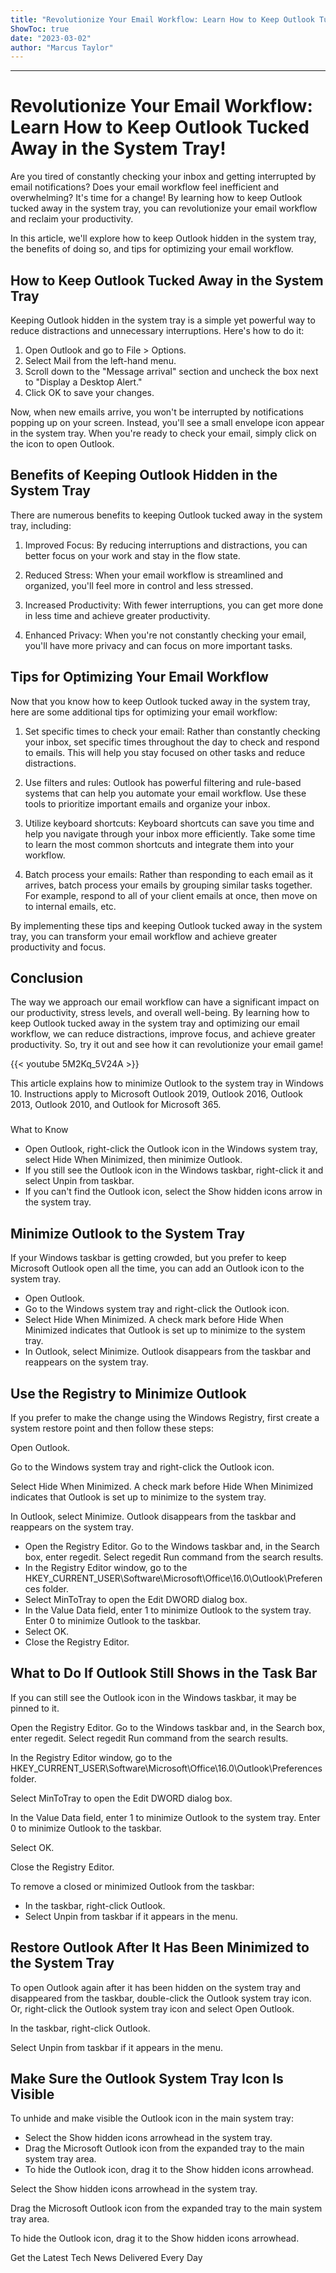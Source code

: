 ```yaml
---
title: "Revolutionize Your Email Workflow: Learn How to Keep Outlook Tucked Away in the System Tray!"
ShowToc: true 
date: "2023-03-02"
author: "Marcus Taylor"
---
```

*****
# Revolutionize Your Email Workflow: Learn How to Keep Outlook Tucked Away in the System Tray!

Are you tired of constantly checking your inbox and getting interrupted by email notifications? Does your email workflow feel inefficient and overwhelming? It's time for a change! By learning how to keep Outlook tucked away in the system tray, you can revolutionize your email workflow and reclaim your productivity.

In this article, we'll explore how to keep Outlook hidden in the system tray, the benefits of doing so, and tips for optimizing your email workflow.

## How to Keep Outlook Tucked Away in the System Tray

Keeping Outlook hidden in the system tray is a simple yet powerful way to reduce distractions and unnecessary interruptions. Here's how to do it:

1. Open Outlook and go to File > Options.
2. Select Mail from the left-hand menu.
3. Scroll down to the "Message arrival" section and uncheck the box next to "Display a Desktop Alert."
4. Click OK to save your changes.

Now, when new emails arrive, you won't be interrupted by notifications popping up on your screen. Instead, you'll see a small envelope icon appear in the system tray. When you're ready to check your email, simply click on the icon to open Outlook.

## Benefits of Keeping Outlook Hidden in the System Tray

There are numerous benefits to keeping Outlook tucked away in the system tray, including:

1. Improved Focus: By reducing interruptions and distractions, you can better focus on your work and stay in the flow state.

2. Reduced Stress: When your email workflow is streamlined and organized, you'll feel more in control and less stressed.

3. Increased Productivity: With fewer interruptions, you can get more done in less time and achieve greater productivity.

4. Enhanced Privacy: When you're not constantly checking your email, you'll have more privacy and can focus on more important tasks.

## Tips for Optimizing Your Email Workflow

Now that you know how to keep Outlook tucked away in the system tray, here are some additional tips for optimizing your email workflow:

1. Set specific times to check your email: Rather than constantly checking your inbox, set specific times throughout the day to check and respond to emails. This will help you stay focused on other tasks and reduce distractions.

2. Use filters and rules: Outlook has powerful filtering and rule-based systems that can help you automate your email workflow. Use these tools to prioritize important emails and organize your inbox.

3. Utilize keyboard shortcuts: Keyboard shortcuts can save you time and help you navigate through your inbox more efficiently. Take some time to learn the most common shortcuts and integrate them into your workflow.

4. Batch process your emails: Rather than responding to each email as it arrives, batch process your emails by grouping similar tasks together. For example, respond to all of your client emails at once, then move on to internal emails, etc.

By implementing these tips and keeping Outlook tucked away in the system tray, you can transform your email workflow and achieve greater productivity and focus.

## Conclusion

The way we approach our email workflow can have a significant impact on our productivity, stress levels, and overall well-being. By learning how to keep Outlook tucked away in the system tray and optimizing our email workflow, we can reduce distractions, improve focus, and achieve greater productivity. So, try it out and see how it can revolutionize your email game!

{{< youtube 5M2Kq_5V24A >}} 




This article explains how to minimize Outlook to the system tray in Windows 10. Instructions apply to Microsoft Outlook 2019, Outlook 2016, Outlook 2013, Outlook 2010, and Outlook for Microsoft 365.

 
### 
What to Know
 
- Open Outlook, right-click the Outlook icon in the Windows system tray, select Hide When Minimized, then minimize Outlook.
 - If you still see the Outlook icon in the Windows taskbar, right-click it and select Unpin from taskbar.
 - If you can't find the Outlook icon, select the Show hidden icons arrow in the system tray.

 
##   Minimize Outlook to the System Tray  
 

If your Windows taskbar is getting crowded, but you prefer to keep Microsoft Outlook open all the time, you can add an Outlook icon to the system tray.

 
- Open Outlook.
 - Go to the Windows system tray and right-click the Outlook icon.
 - Select Hide When Minimized. A check mark before Hide When Minimized indicates that Outlook is set up to minimize to the system tray.
 - In Outlook, select Minimize. Outlook disappears from the taskbar and reappears on the system tray.

 
##   Use the Registry to Minimize Outlook  
 

If you prefer to make the change using the Windows Registry, first create a system restore point and then follow these steps:

 

Open Outlook.

 

Go to the Windows system tray and right-click the Outlook icon.

 

Select Hide When Minimized. A check mark before Hide When Minimized indicates that Outlook is set up to minimize to the system tray.

 

In Outlook, select Minimize. Outlook disappears from the taskbar and reappears on the system tray.

 
- Open the Registry Editor. Go to the Windows taskbar and, in the Search box, enter regedit. Select regedit Run command from the search results.
 - In the Registry Editor window, go to the HKEY_CURRENT_USER\Software\Microsoft\Office\16.0\Outlook\Preferences folder.
 - Select MinToTray to open the Edit DWORD dialog box.
 - In the Value Data field, enter 1 to minimize Outlook to the system tray. Enter 0 to minimize Outlook to the taskbar.
 - Select OK.
 - Close the Registry Editor.

 
##   What to Do If Outlook Still Shows in the Task Bar  
 

If you can still see the Outlook icon in the Windows taskbar, it may be pinned to it.

 

Open the Registry Editor. Go to the Windows taskbar and, in the Search box, enter regedit. Select regedit Run command from the search results.

 

In the Registry Editor window, go to the HKEY_CURRENT_USER\Software\Microsoft\Office\16.0\Outlook\Preferences folder.

 

Select MinToTray to open the Edit DWORD dialog box.

 

In the Value Data field, enter 1 to minimize Outlook to the system tray. Enter 0 to minimize Outlook to the taskbar.

 

Select OK.

 

Close the Registry Editor.

 

To remove a closed or minimized Outlook from the taskbar:

 
- In the taskbar, right-click Outlook.
 - Select Unpin from taskbar if it appears in the menu.

 
##   Restore Outlook After It Has Been Minimized to the System Tray  
 

To open Outlook again after it has been hidden on the system tray and disappeared from the taskbar, double-click the Outlook system tray icon. Or, right-click the Outlook system tray icon and select Open Outlook.

 

In the taskbar, right-click Outlook.

 

Select Unpin from taskbar if it appears in the menu.

 
##   Make Sure the Outlook System Tray Icon Is Visible  
 

To unhide and make visible the Outlook icon in the main system tray:

 
- Select the Show hidden icons arrowhead in the system tray.
 - Drag the Microsoft Outlook icon from the expanded tray to the main system tray area.
 - To hide the Outlook icon, drag it to the Show hidden icons arrowhead.

 

Select the Show hidden icons arrowhead in the system tray.

 

Drag the Microsoft Outlook icon from the expanded tray to the main system tray area.

 

To hide the Outlook icon, drag it to the Show hidden icons arrowhead.

 

Get the Latest Tech News Delivered Every Day




